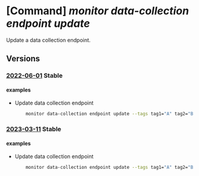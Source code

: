 # [Command] _monitor data-collection endpoint update_

Update a data collection endpoint.

## Versions

### [2022-06-01](/Resources/mgmt-plane/L3N1YnNjcmlwdGlvbnMve30vcmVzb3VyY2Vncm91cHMve30vcHJvdmlkZXJzL21pY3Jvc29mdC5pbnNpZ2h0cy9kYXRhY29sbGVjdGlvbmVuZHBvaW50cy97fQ==/2022-06-01.xml) **Stable**

<!-- mgmt-plane /subscriptions/{}/resourcegroups/{}/providers/microsoft.insights/datacollectionendpoints/{} 2022-06-01 -->

#### examples

- Update data collection endpoint
    ```bash
        monitor data-collection endpoint update --tags tag1="A" tag2="B" tag3="C" --name "myCollectionEndpoint" --resource-group "myResourceGroup"
    ```

### [2023-03-11](/Resources/mgmt-plane/L3N1YnNjcmlwdGlvbnMve30vcmVzb3VyY2Vncm91cHMve30vcHJvdmlkZXJzL21pY3Jvc29mdC5pbnNpZ2h0cy9kYXRhY29sbGVjdGlvbmVuZHBvaW50cy97fQ==/2023-03-11.xml) **Stable**

<!-- mgmt-plane /subscriptions/{}/resourcegroups/{}/providers/microsoft.insights/datacollectionendpoints/{} 2023-03-11 -->

#### examples

- Update data collection endpoint
    ```bash
        monitor data-collection endpoint update --tags tag1="A" tag2="B" tag3="C" --name "myCollectionEndpoint" --resource-group "myResourceGroup"
    ```
